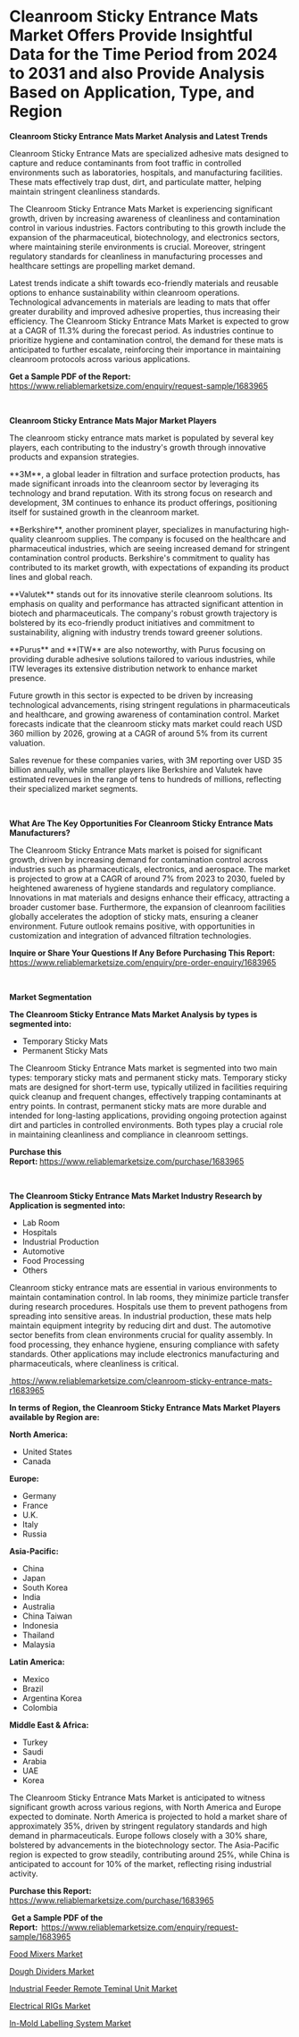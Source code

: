 <p><h1>Cleanroom Sticky Entrance Mats Market Offers Provide Insightful Data for the Time Period from 2024 to 2031 and also Provide Analysis Based on Application, Type, and Region</h1></p><p><strong>Cleanroom Sticky Entrance Mats Market Analysis and Latest Trends</strong></p>
<p><p>Cleanroom Sticky Entrance Mats are specialized adhesive mats designed to capture and reduce contaminants from foot traffic in controlled environments such as laboratories, hospitals, and manufacturing facilities. These mats effectively trap dust, dirt, and particulate matter, helping maintain stringent cleanliness standards. </p><p>The Cleanroom Sticky Entrance Mats Market is experiencing significant growth, driven by increasing awareness of cleanliness and contamination control in various industries. Factors contributing to this growth include the expansion of the pharmaceutical, biotechnology, and electronics sectors, where maintaining sterile environments is crucial. Moreover, stringent regulatory standards for cleanliness in manufacturing processes and healthcare settings are propelling market demand.</p><p>Latest trends indicate a shift towards eco-friendly materials and reusable options to enhance sustainability within cleanroom operations. Technological advancements in materials are leading to mats that offer greater durability and improved adhesive properties, thus increasing their efficiency. The Cleanroom Sticky Entrance Mats Market is expected to grow at a CAGR of 11.3% during the forecast period. As industries continue to prioritize hygiene and contamination control, the demand for these mats is anticipated to further escalate, reinforcing their importance in maintaining cleanroom protocols across various applications.</p></p>
<p><strong>Get a Sample PDF of the Report:&nbsp;</strong> <a href="https://www.reliablemarketsize.com/enquiry/request-sample/1683965?utm_campaign=1180&utm_medium=2&utm_source=Github&utm_content=ia&utm_term=15102024&utm_id=cleanroom-sticky-entrance-mats">https://www.reliablemarketsize.com/enquiry/request-sample/1683965</a></p>
<p>&nbsp;</p>
<p><strong>Cleanroom Sticky Entrance Mats Major Market Players</strong></p>
<p><p>The cleanroom sticky entrance mats market is populated by several key players, each contributing to the industry's growth through innovative products and expansion strategies. </p><p>**3M**, a global leader in filtration and surface protection products, has made significant inroads into the cleanroom sector by leveraging its technology and brand reputation. With its strong focus on research and development, 3M continues to enhance its product offerings, positioning itself for sustained growth in the cleanroom market.</p><p>**Berkshire**, another prominent player, specializes in manufacturing high-quality cleanroom supplies. The company is focused on the healthcare and pharmaceutical industries, which are seeing increased demand for stringent contamination control products. Berkshire's commitment to quality has contributed to its market growth, with expectations of expanding its product lines and global reach.</p><p>**Valutek** stands out for its innovative sterile cleanroom solutions. Its emphasis on quality and performance has attracted significant attention in biotech and pharmaceuticals. The company's robust growth trajectory is bolstered by its eco-friendly product initiatives and commitment to sustainability, aligning with industry trends toward greener solutions.</p><p>**Purus** and **ITW** are also noteworthy, with Purus focusing on providing durable adhesive solutions tailored to various industries, while ITW leverages its extensive distribution network to enhance market presence. </p><p>Future growth in this sector is expected to be driven by increasing technological advancements, rising stringent regulations in pharmaceuticals and healthcare, and growing awareness of contamination control. Market forecasts indicate that the cleanroom sticky mats market could reach USD 360 million by 2026, growing at a CAGR of around 5% from its current valuation.</p><p>Sales revenue for these companies varies, with 3M reporting over USD 35 billion annually, while smaller players like Berkshire and Valutek have estimated revenues in the range of tens to hundreds of millions, reflecting their specialized market segments.</p></p>
<p>&nbsp;</p>
<p><strong>What Are The Key Opportunities For Cleanroom Sticky Entrance Mats Manufacturers?</strong></p>
<p><p>The Cleanroom Sticky Entrance Mats market is poised for significant growth, driven by increasing demand for contamination control across industries such as pharmaceuticals, electronics, and aerospace. The market is projected to grow at a CAGR of around 7% from 2023 to 2030, fueled by heightened awareness of hygiene standards and regulatory compliance. Innovations in mat materials and designs enhance their efficacy, attracting a broader customer base. Furthermore, the expansion of cleanroom facilities globally accelerates the adoption of sticky mats, ensuring a cleaner environment. Future outlook remains positive, with opportunities in customization and integration of advanced filtration technologies.</p></p>
<p><strong>Inquire or Share Your Questions If Any Before Purchasing This Report:</strong> <a href="https://www.reliablemarketsize.com/enquiry/pre-order-enquiry/1683965?utm_campaign=1180&utm_medium=2&utm_source=Github&utm_content=ia&utm_term=15102024&utm_id=cleanroom-sticky-entrance-mats">https://www.reliablemarketsize.com/enquiry/pre-order-enquiry/1683965</a></p>
<p>&nbsp;</p>
<p><strong>Market Segmentation</strong></p>
<p><strong>The Cleanroom Sticky Entrance Mats Market Analysis by types is segmented into:</strong></p>
<p><ul><li>Temporary Sticky Mats</li><li>Permanent Sticky Mats</li></ul></p>
<p><p>The Cleanroom Sticky Entrance Mats market is segmented into two main types: temporary sticky mats and permanent sticky mats. Temporary sticky mats are designed for short-term use, typically utilized in facilities requiring quick cleanup and frequent changes, effectively trapping contaminants at entry points. In contrast, permanent sticky mats are more durable and intended for long-lasting applications, providing ongoing protection against dirt and particles in controlled environments. Both types play a crucial role in maintaining cleanliness and compliance in cleanroom settings.</p></p>
<p><strong>Purchase this Report:&nbsp;</strong><a href="https://www.reliablemarketsize.com/purchase/1683965?utm_campaign=1180&utm_medium=2&utm_source=Github&utm_content=ia&utm_term=15102024&utm_id=cleanroom-sticky-entrance-mats">https://www.reliablemarketsize.com/purchase/1683965</a></p>
<p>&nbsp;</p>
<p><strong>The Cleanroom Sticky Entrance Mats Market Industry Research by Application is segmented into:</strong></p>
<p><ul><li>Lab Room</li><li>Hospitals</li><li>Industrial Production</li><li>Automotive</li><li>Food Processing</li><li>Others</li></ul></p>
<p><p>Cleanroom sticky entrance mats are essential in various environments to maintain contamination control. In lab rooms, they minimize particle transfer during research procedures. Hospitals use them to prevent pathogens from spreading into sensitive areas. In industrial production, these mats help maintain equipment integrity by reducing dirt and dust. The automotive sector benefits from clean environments crucial for quality assembly. In food processing, they enhance hygiene, ensuring compliance with safety standards. Other applications may include electronics manufacturing and pharmaceuticals, where cleanliness is critical.</p></p>
<p><a href="https://www.reliablemarketsize.com/cleanroom-sticky-entrance-mats-r1683965?utm_campaign=1180&utm_medium=2&utm_source=Github&utm_content=ia&utm_term=15102024&utm_id=cleanroom-sticky-entrance-mats">&nbsp;https://www.reliablemarketsize.com/cleanroom-sticky-entrance-mats-r1683965</a></p>
<p><strong>In terms of Region, the Cleanroom Sticky Entrance Mats Market Players available by Region are:</strong></p>
<p>
    <p> <strong> North America: </strong>
        <ul>
            <li>United States</li>
            <li>Canada</li>
        </ul>
        </p> 
    <p> <strong> Europe: </strong>
        <ul>
            <li>Germany</li>
            <li>France</li>
            <li>U.K.</li>
            <li>Italy</li>
            <li>Russia</li>
        </ul>
        </p> 
    <p> <strong> Asia-Pacific: </strong>
        <ul>
            <li>China</li>
            <li>Japan</li>
            <li>South Korea</li>
            <li>India</li>
            <li>Australia</li>
            <li>China Taiwan</li>
            <li>Indonesia</li>
            <li>Thailand</li>
            <li>Malaysia</li>
        </ul>
        </p> 
    <p> <strong> Latin America: </strong>
        <ul>
            <li>Mexico</li>
            <li>Brazil</li>
            <li>Argentina Korea</li>
            <li>Colombia</li>
        </ul>
        </p> 
    <p> <strong> Middle East & Africa: </strong>
        <ul>
            <li>Turkey</li>
            <li>Saudi</li>
            <li>Arabia</li>
            <li>UAE</li>
            <li>Korea</li>
        </ul>
    </p>
    </p>
<p><p>The Cleanroom Sticky Entrance Mats Market is anticipated to witness significant growth across various regions, with North America and Europe expected to dominate. North America is projected to hold a market share of approximately 35%, driven by stringent regulatory standards and high demand in pharmaceuticals. Europe follows closely with a 30% share, bolstered by advancements in the biotechnology sector. The Asia-Pacific region is expected to grow steadily, contributing around 25%, while China is anticipated to account for 10% of the market, reflecting rising industrial activity.</p></p>
<p><strong>Purchase this Report: </strong><a href="https://www.reliablemarketsize.com/purchase/1683965?utm_campaign=1180&utm_medium=2&utm_source=Github&utm_content=ia&utm_term=15102024&utm_id=cleanroom-sticky-entrance-mats">https://www.reliablemarketsize.com/purchase/1683965</a></p>
<p>&nbsp;<strong>Get a Sample PDF of the Report:&nbsp;&nbsp;</strong><a href="https://www.reliablemarketsize.com/enquiry/request-sample/1683965?utm_campaign=1180&utm_medium=2&utm_source=Github&utm_content=ia&utm_term=15102024&utm_id=cleanroom-sticky-entrance-mats">https://www.reliablemarketsize.com/enquiry/request-sample/1683965</a></p>
<p><strong></strong></p>
<p><p><a href="https://github.com/tomiculnu/Market-Research-Report-List-1/blob/main/food-mixers-market.md?utm_campaign=1180&utm_medium=2&utm_source=Github&utm_content=ia&utm_term=15102024&utm_id=cleanroom-sticky-entrance-mats">Food Mixers Market</a></p><p><a href="https://github.com/carmelinarqcpk/Market-Research-Report-List-1/blob/main/dough-dividers-market.md?utm_campaign=1180&utm_medium=2&utm_source=Github&utm_content=ia&utm_term=15102024&utm_id=cleanroom-sticky-entrance-mats">Dough Dividers Market</a></p><p><a href="https://www.linkedin.com/pulse/industrial-feeder-remote-teminal-unit-market-trends-growth-r1dke?trk=public_post_embed_feed-article-content&utm_campaign=1180&utm_medium=2&utm_source=Github&utm_content=ia&utm_term=15102024&utm_id=cleanroom-sticky-entrance-mats">Industrial Feeder Remote Teminal Unit Market</a></p><p><a href="https://www.linkedin.com/pulse/emerging-opportunities-challenges-global-electrical-rigs-market-mhjxe?utm_campaign=1180&utm_medium=2&utm_source=Github&utm_content=ia&utm_term=15102024&utm_id=cleanroom-sticky-entrance-mats">Electrical RIGs Market</a></p><p><a href="https://www.linkedin.com/pulse/in-mold-labelling-system-market-research-report-exploring-kguif?trk=public_post_embed_feed-article-content&utm_campaign=1180&utm_medium=2&utm_source=Github&utm_content=ia&utm_term=15102024&utm_id=cleanroom-sticky-entrance-mats">In-Mold Labelling System Market</a></p></p>
